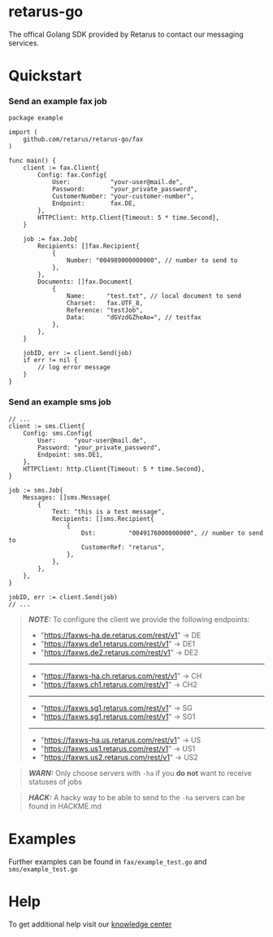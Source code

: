 # retarus-go
The offical Golang SDK provided by Retarus to contact our messaging services.



# Quickstart
### Send an example fax job
```golang
package example

import (
	github.com/retarus/retarus-go/fax
)

func main() {
	client := fax.Client{
		Config: fax.Config{
			User:           "your-user@mail.de",
			Password:       "your_private_password",
			CustomerNumber: "your-customer-number",
			Endpoint:       fax.DE,
		},
		HTTPClient: http.Client{Timeout: 5 * time.Second},
	}

	job := fax.Job{
		Recipients: []fax.Recipient{
			{
				Number: "004989000000000", // number to send to
			},
		},
		Documents: []fax.Document{
			{
				Name:      "test.txt", // local document to send
				Charset:   fax.UTF_8,
				Reference: "testJob",
				Data:      "dGVzdGZheAo=", // testfax
			},
		},
	}

	jobID, err := client.Send(job)
	if err != nil {
		// log error message
	}
}
```

### Send an example sms job
```golang
// ...
client := sms.Client{
	Config: sms.Config{
		User:     "your-user@mail.de",
		Password: "your_private_password",
		Endpoint: sms.DE1,
	},
	HTTPClient: http.Client{Timeout: 5 * time.Second},
}

job := sms.Job{
	Messages: []sms.Message{
		{
			Text: "this is a test message",
			Recipients: []sms.Recipient{
				{
					Dst:         "0049176000000000", // number to send to
					CustomerRef: "retarus",
				},
			},
		},
	},
}

jobID, err := client.Send(job)
// ...
```

> **_NOTE:_** To configure the client we provide the following endpoints:
> - "https://faxws-ha.de.retarus.com/rest/v1" -> DE
> - "https://faxws.de1.retarus.com/rest/v1" -> DE1
> - "https://faxws.de2.retarus.com/rest/v1" -> DE2
> ___
> - "https://faxws-ha.ch.retarus.com/rest/v1" -> CH
> - "https://faxws.ch1.retarus.com/rest/v1" -> CH2
> ___
> - "https://faxws.sg1.retarus.com/rest/v1" -> SG
> - "https://faxws.sg1.retarus.com/rest/v1" -> SG1
> ___
> - "https://faxws-ha.us.retarus.com/rest/v1" -> US
> - "https://faxws.us1.retarus.com/rest/v1" -> US1
> - "https://faxws.us2.retarus.com/rest/v1" -> US2


> **_WARN:_** Only choose servers with ```-ha``` if you **do not** want to receive statuses of jobs

> **_HACK:_** A hacky way to be able to send to the ```-ha``` servers can be found in HACKME.md

# Examples
Further examples can be found in ```fax/example_test.go``` and ```sms/example_test.go```

# Help
To get additional help visit our [knowledge center](https://developers.retarus.com/)

